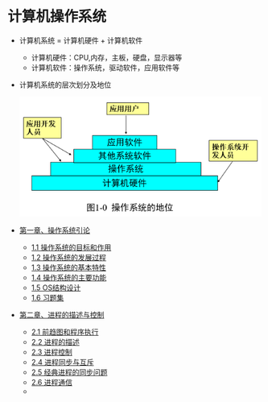# 计算机操作系统

* 计算机系统 = 计算机硬件 + 计算机软件
     * 计算机硬件：CPU,内存，主板，硬盘，显示器等
     * 计算机软件：操作系统，驱动软件，应用软件等 
* 计算机系统的层次划分及地位
   
   <div align="center"><img src="./img/操作系统的地位.png"/></div>

* [第一章、操作系统引论](./第一章、操作系统引论)
    * [1.1 操作系统的目标和作用](./第一章、操作系统引论/1.1操作系统的目标和作用.md)
    * [1.2 操作系统的发展过程](./第一章、操作系统引论/1.2操作系统的发展过程.md)
    * [1.3 操作系统的基本特性](./第一章、操作系统引论/1.3操作系统的基本特性.md)
    * [1.4 操作系统的主要功能](./第一章、操作系统引论/1.4操作系统的主要功能.md)
    * [1.5 OS结构设计](./第一章、操作系统引论/1.5OS结构设计.md)
    * [1.6 习题集](./第一章、操作系统引论/1.6习题集.md)
* [第二章、进程的描述与控制](./第二章、进程的描述与控制)
    * [2.1 前趋图和程序执行](./第二章、进程的描述与控制/2.1前趋图和程序执行.md)
    * [2.2 进程的描述](./第二章、进程的描述与控制/2.2进程的描述.md)
    * [2.3 进程控制](./第二章、进程的描述与控制/2.3进程控制.md)
    * [2.4 进程同步与互斥](./第二章、进程的描述与控制/2.4进程同步与互斥.md)
    * [2.5 经典进程的同步问题](./第二章、进程的描述与控制/2.5经典进程的同步问题.md)
    * [2.6 进程通信](./第二章、进程的描述与控制/2.6进程通信.md)
    * [](./第二章、进程的描述与控制/)

